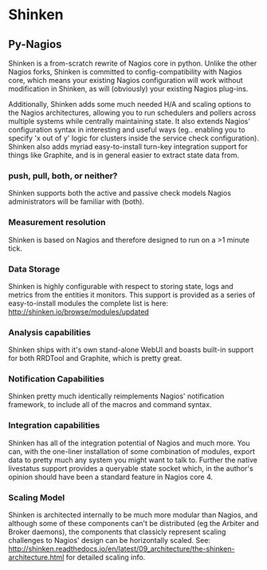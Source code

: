 # Shinken

## Py-Nagios

Shinken is a from-scratch rewrite of Nagios core in python. Unlike the other
Nagios forks, Shinken is committed to config-compatibility with Nagios core,
which means your existing Nagios configuration will work without modification
in Shinken, as will (obviously) your existing Nagios plug-ins.

Additionally, Shinken adds some much needed H/A and scaling options to the
Nagios architectures, allowing you to run schedulers and pollers across
multiple systems while centrally maintaining state. It also extends Nagios'
configuration syntax in interesting and useful ways (eg.. enabling you to
specify 'x out of y' logic for clusters inside the service check
configuration). Shinken also adds myriad easy-to-install turn-key integration
support for things like Graphite, and is in general easier to extract state
data from.

### push, pull, both, or neither?
Shinken supports both the active and passive check models Nagios administrators
will be familiar with (both).

### Measurement resolution 
Shinken is based on Nagios and therefore designed to run on a >1 minute tick.

### Data Storage 
Shinken is highly configurable with respect to storing state, logs and metrics
from the entities it monitors. This support is provided as a series of
easy-to-install modules the complete list is here:
http://shinken.io/browse/modules/updated 

### Analysis capabilities
Shinken ships with it's own stand-alone WebUI and boasts built-in support for
both RRDTool and Graphite, which is pretty great.

### Notification Capabilities
Shinken pretty much identically reimplements Nagios' notification framework, to
include all of the macros and command syntax. 

### Integration capabilities
Shinken has all of the integration potential of Nagios and much more. You can,
with the one-liner installation of some combination of modules, export data to
pretty much any system you might want to talk to. Further the native livestatus
support provides a queryable state socket which, in the author's opinion should
have been a standard feature in Nagios core 4. 

### Scaling Model 
Shinken is architected internally to be much more modular than Nagios, and
although some of these components can't be distributed (eg the Arbiter and
Broker daemons), the components that classicly represent scaling challenges to
Nagios' design can be horizontally scaled. See:
http://shinken.readthedocs.io/en/latest/09_architecture/the-shinken-architecture.html
for detailed scaling info.
